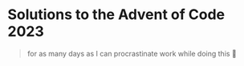 # Solutions to the Advent of Code 2023
> for as many days as I can procrastinate work while doing this 🙂
